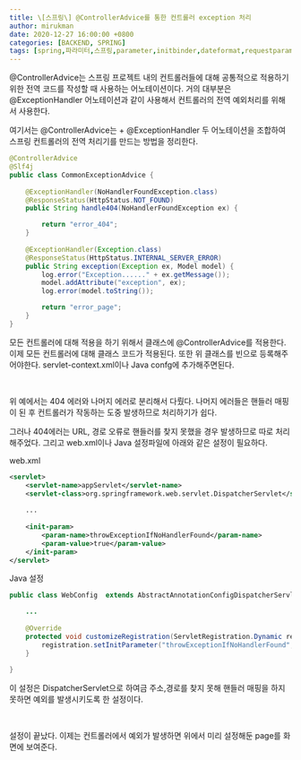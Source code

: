 ```yaml
---
title: \[스프링\] @ControllerAdvice를 통한 컨트롤러 exception 처리
author: mirukman
date: 2020-12-27 16:00:00 +0800
categories: [BACKEND, SPRING]
tags: [spring,파라미터,스프링,parameter,initbinder,dateformat,requestparam,modelattribute]
---
```


@ControllerAdvice는 스프링 프로젝트 내의 컨트롤러들에 대해 공통적으로 적용하기 위한 전역 코드를 작성할 때 사용하는 어노테이션이다. 거의 대부분은 @ExceptionHandler 어노테이션과 같이 사용해서 컨트롤러의 전역 예외처리를 위해서 사용한다.

여기서는 @ControllerAdvice는 \+ @ExceptionHandler 두 어노테이션을 조합하여 스프링 컨트롤러의 전역 처리기를 만드는 방법을 정리한다.

~~~ java
@ControllerAdvice
@Slf4j
public class CommonExceptionAdvice {
    
	@ExceptionHandler(NoHandlerFoundException.class)
    @ResponseStatus(HttpStatus.NOT_FOUND)
    public String handle404(NoHandlerFoundException ex) {

        return "error_404";
    }
	
    @ExceptionHandler(Exception.class)
    @ResponseStatus(HttpStatus.INTERNAL_SERVER_ERROR)
    public String exception(Exception ex, Model model) {
        log.error("Exception......" + ex.getMessage());
        model.addAttribute("exception", ex);
        log.error(model.toString());

        return "error_page";
    }
}
~~~

모든 컨트롤러에 대해 적용을 하기 위해서 클래스에 @ControllerAdvice를 적용한다. 이제 모든 컨트롤러에 대해 클래스 코드가 적용된다. 또한 위 클래스를 빈으로 등록해주어야한다. servlet-context.xml이나 Java confg에 추가해주면된다.

<br>

위 예에서는 404 에러와 나머지 에러로 분리해서 다뤘다. 나머지 에러들은 핸들러 매핑이 된 후 컨트롤러가 작동하는 도중 발생하므로 처리하기가 쉽다.

그러나 404에러는 URL, 경로 오류로 핸들러를 찾지 못했을 경우 발생하므로 따로 처리해주었다. 그리고 web.xml이나 Java 설정파일에 아래와 같은 설정이 필요하다.

web.xml
~~~ xml
<servlet>
	<servlet-name>appServlet</servlet-name>
	<servlet-class>org.springframework.web.servlet.DispatcherServlet</servlet-class>
	
	...
	
	<init-param>
		<param-name>throwExceptionIfNoHandlerFound</param-name>
		<param-value>true</param-value>
	</init-param>
</servlet>
~~~

Java 설정
~~~ java
public class WebConfig  extends AbstractAnnotationConfigDispatcherServletInitializer {

	...
	
	@Override
	protected void customizeRegistration(ServletRegistration.Dynamic registration) {
		registration.setInitParameter("throwExceptionIfNoHandlerFound", "true");
	}
    
}
~~~

이 설정은 DispatcherServlet으로 하여금 주소,경로를 찾지 못해 핸들러 매핑을 하지못하면 예외를 발생시키도록 한 설정이다.

<br>

설정이 끝났다. 이제는 컨트롤러에서 예외가 발생하면 위에서 미리 설정해둔 page를 화면에 보여준다.